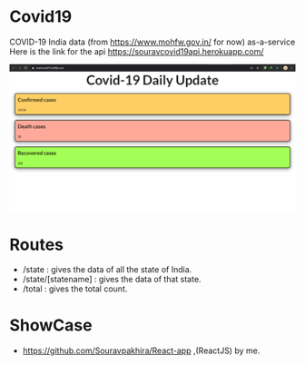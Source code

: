 # Covid19
COVID-19 India data (from https://www.mohfw.gov.in/ for now) as-a-service
Here is the link for the api https://souravcovid19api.herokuapp.com/

![](react.png)
# Routes
* /state : gives the data of all the state of India.
* /state/[statename] : gives the data of that state.
* /total : gives the total count.

# ShowCase

* https://github.com/Souravpakhira/React-app ,(ReactJS) by me.
